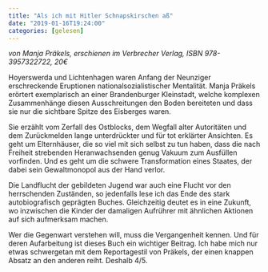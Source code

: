 ```yaml
---
title: "Als ich mit Hitler Schnapskirschen aß"
date: "2019-01-16T19:24:00"
categories: [gelesen]
---
```


*von Manja Präkels,
erschienen im Verbrecher Verlag, ISBN 978-3957322722, 20€*

Hoyerswerda und Lichtenhagen waren Anfang der Neunziger erschreckende Eruptionen nationalsozialistischer Mentalität. Manja Präkels erörtert exemplarisch an einer Brandenburger Kleinstadt, welche komplexen Zusammenhänge diesen Ausschreitungen den Boden bereiteten und dass sie nur die sichtbare Spitze des Eisberges waren.

Sie erzählt vom Zerfall des Ostblocks, dem Wegfall alter Autoritäten und dem Zurückmelden lange unterdrückter und für tot erklärter Ansichten. Es geht um Elternhäuser, die so viel mit sich selbst zu tun haben, dass die nach Freiheit strebenden Heranwachsenden genug Vakuum zum Ausfüllen vorfinden. Und es geht um die schwere Transformation eines Staates, der dabei sein Gewaltmonopol aus der Hand verlor.

Die Landflucht der gebildeten Jugend war auch eine Flucht vor den herrschenden Zuständen, so jedenfalls lese ich das Ende des stark autobiografisch geprägten Buches. Gleichzeitig deutet es in eine Zukunft, wo inzwischen die Kinder der damaligen Aufrührer mit ähnlichen Aktionen auf sich aufmerksam machen.

Wer die Gegenwart verstehen will, muss die Vergangenheit kennen. Und für deren Aufarbeitung ist dieses Buch ein wichtiger Beitrag. Ich habe mich nur etwas schwergetan mit dem Reportagestil von Präkels, der einen knappen Absatz an den anderen reiht. Deshalb 4/5.